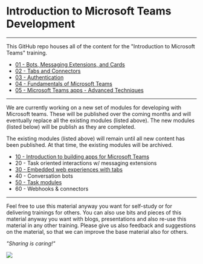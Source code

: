 # Introduction to Microsoft Teams Development

----------

This GitHub repo houses all of the content for the "Introduction to Microsoft Teams" training.

- [01 - Bots, Messaging Extensions, and Cards](01%20Bots,%20Messaging%20Extensions%20and%20Cards)
- [02 - Tabs and Connectors](02%20Tabs%20and%20Connectors)
- [03 - Authentication](03%20Authentication)
- [04 - Fundamentals of Microsoft Teams](./04%20Fundamentals%20of%20Microsoft%20Teams)
- [05 - Microsoft Teams apps - Advanced Techniques](./05%20Microsoft%20Teams%20apps%20-%20Advanced%20Techniques)

----------

We are currently working on a new set of modules for developing with Microsoft teams. These will be published over the coming months and will eventually replace all the existing modules (listed above). The new modules (listed below) will be publish as they are completed.

The existing modules (listed above) will remain until all new content has been published. At that time, the existing modules will be archived.

- [10 - Introduction to building apps for Microsoft Teams](10%20Introduction%20to%20building%20apps%20for%20Microsoft%20Teams)
- 20 - Task oriented interactions w/ messaging extensions
- [30 - Embedded web experiences with tabs](./30%20Create%20Embedded%20Web%20Experiences%20with%20Tabs%20for%20Microsoft%20Teams)
- 40 - Conversation bots
- [50 - Task modules](./50%20Task%20Modules)
- 60 - Webhooks & connectors

----------

Feel free to use this material anyway you want for self-study or for delivering trainings for others. You can also use bits and pieces of this material anyway you want with blogs, presentations and also re-use this material in any other training. Please give us also feedback and suggestions on the material, so that we can improve the base material also for others.

*"Sharing is caring!"*

<img src="https://telemetry.sharepointpnp.com/TrainingContent/Teams/readme.md" />
